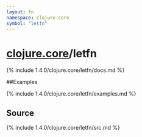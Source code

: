 ```yaml
---
layout: fn
namespace: clojure.core
symbol: "letfn"
---
```


# [clojure.core](../)/letfn

{% include 1.4.0/clojure.core/letfn/docs.md %}

##Examples

{% include 1.4.0/clojure.core/letfn/examples.md %}
## Source
{% include 1.4.0/clojure.core/letfn/src.md %}

